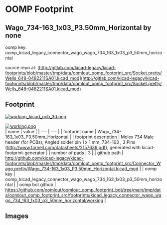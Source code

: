 # OOMP Footprint  
## Wago_734-163_1x03_P3.50mm_Horizontal  by none  
  
oomp key: oomp_kicad_legacy_connector_wago_wago_734_163_1x03_p3_50mm_horizontal  
  
source repo at: [http://gitlab.com/kicad-legacy/kicad-footprints/blob/master/tmp/data/oomlout_oomp_footprint_src/Socket.pretty/Wells_648-0482211SA01.kicad_mod](http://gitlab.com/kicad-legacy/kicad-footprints/blob/master/tmp/data/oomlout_oomp_footprint_src/Socket.pretty/Wells_648-0482211SA01.kicad_mod)  
## Footprint  
  
[![working_kicad_pcb_3d.png](working_kicad_pcb_3d_600.png)](working_kicad_pcb_3d.png)  
  
[![working.png](working_600.png)](working.png)  
| name | value | 
| --- | --- | 
| footprint name | Wago_734-163_1x03_P3.50mm_Horizontal | 
| footprint description | Molex 734 Male header (for PCBs); Angled solder pin 1 x 1 mm, 734-163 , 3 Pins (http://www.farnell.com/datasheets/2157639.pdf), generated with kicad-footprint-generator | 
| number of pads | 3 | 
| github path | http://github.com/kicad-legacy/kicad-footprints/blob/master/tmp/data/oomlout_oomp_footprint_src/Connector_Wago.pretty/Wago_734-163_1x03_P3.50mm_Horizontal.kicad_mod | 
| oomp key | oomp_kicad_legacy_connector_wago_wago_734_163_1x03_p3_50mm_horizontal | 
| oomp bot github | https://github.com/oomlout/oomlout_oomp_footprint_bot/tree/main/tmp/data/oomlout_oomp_footprint_src/footprints/kicad_legacy_connector_wago_wago_734_163_1x03_p3_50mm_horizontal/working | 
## Images  
